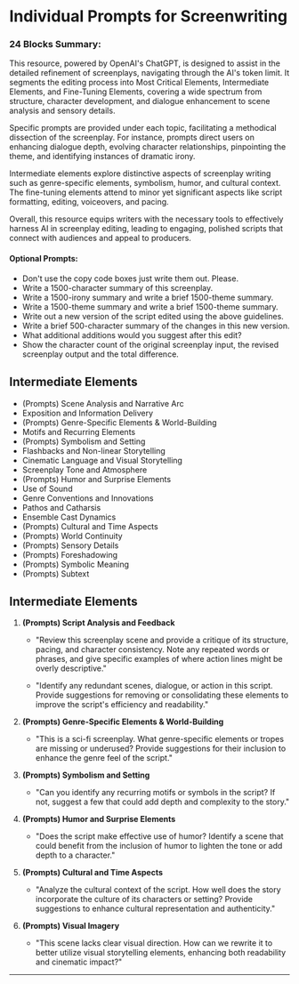 # Individual Prompts for Screenwriting

### 24 Blocks Summary:

This resource, powered by OpenAI's ChatGPT, is designed to assist in the detailed refinement of screenplays, navigating through the AI's token limit. It segments the editing process into Most Critical Elements, Intermediate Elements, and Fine-Tuning Elements, covering a wide spectrum from structure, character development, and dialogue enhancement to scene analysis and sensory details.

Specific prompts are provided under each topic, facilitating a methodical dissection of the screenplay. For instance, prompts direct users on enhancing dialogue depth, evolving character relationships, pinpointing the theme, and identifying instances of dramatic irony.

Intermediate elements explore distinctive aspects of screenplay writing such as genre-specific elements, symbolism, humor, and cultural context. The fine-tuning elements attend to minor yet significant aspects like script formatting, editing, voiceovers, and pacing.

Overall, this resource equips writers with the necessary tools to effectively harness AI in screenplay editing, leading to engaging, polished scripts that connect with audiences and appeal to producers.

#### Optional Prompts:

- Don't use the copy code boxes just write them out. Please. 
- Write a 1500-character summary of this screenplay.
- Write a 1500-irony summary and write a brief 1500-theme summary.
- Write a 1500-theme summary and write a brief 1500-theme summary.
- Write out a new version of the script edited using the above guidelines.
- Write a brief 500-character summary of the changes in this new version.
- What additional additions would you suggest after this edit?
- Show the character count of the original screenplay input, the revised screenplay output and the total difference.

Intermediate Elements
---------------------------------------------

- (Prompts) Scene Analysis and Narrative Arc
- Exposition and Information Delivery
- (Prompts) Genre-Specific Elements & World-Building
- Motifs and Recurring Elements
- (Prompts) Symbolism and Setting
- Flashbacks and Non-linear Storytelling
- Cinematic Language and Visual Storytelling
- Screenplay Tone and Atmosphere
- (Prompts) Humor and Surprise Elements
- Use of Sound
- Genre Conventions and Innovations
- Pathos and Catharsis
- Ensemble Cast Dynamics
- (Prompts) Cultural and Time Aspects
- (Prompts) World Continuity
- (Prompts) Sensory Details
- (Prompts) Foreshadowing
- (Prompts) Symbolic Meaning
- (Prompts) Subtext

**Intermediate Elements**
---------------------------------------------

1. **(Prompts) Script Analysis and Feedback**

   - "Review this screenplay scene and provide a critique of its structure, pacing, and character consistency. Note any repeated words or phrases, and give specific examples of where action lines might be overly descriptive."

   - "Identify any redundant scenes, dialogue, or action in this script. Provide suggestions for removing or consolidating these elements to improve the script's efficiency and readability."

2. **(Prompts) Genre-Specific Elements & World-Building**

   - "This is a sci-fi screenplay. What genre-specific elements or tropes are missing or underused? Provide suggestions for their inclusion to enhance the genre feel of the script."

3. **(Prompts) Symbolism and Setting**

   - "Can you identify any recurring motifs or symbols in the script? If not, suggest a few that could add depth and complexity to the story."

4. **(Prompts) Humor and Surprise Elements**

   - "Does the script make effective use of humor? Identify a scene that could benefit from the inclusion of humor to lighten the tone or add depth to a character."

5. **(Prompts) Cultural and Time Aspects**

   - "Analyze the cultural context of the script. How well does the story incorporate the culture of its characters or setting? Provide suggestions to enhance cultural representation and authenticity."

6. **(Prompts) Visual Imagery**

   - "This scene lacks clear visual direction. How can we rewrite it to better utilize visual storytelling elements, enhancing both readability and cinematic impact?"

---
